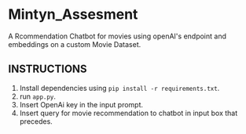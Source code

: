 # Mintyn_Assesment


A Rcommendation Chatbot for movies using openAI's endpoint and embeddings on a custom Movie Dataset.

## INSTRUCTIONS
1. Install dependencies using `pip install -r requirements.txt`.
2. run `app.py`.
3. Insert OpenAi key in the input prompt.
4. Insert query for movie recommendation to chatbot in input box that precedes.
